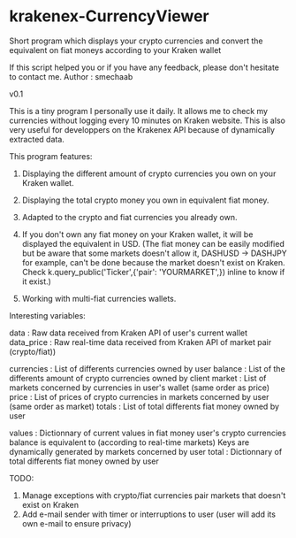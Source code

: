 # krakenex-CurrencyViewer
Short program which displays your crypto currencies and convert the equivalent on fiat moneys according to your Kraken wallet

If this script helped you or if you have any feedback, please don't hesitate to contact me.
Author : smechaab

v0.1

This is a tiny program I personally use it daily.
It allows me to check my currencies without logging every 10 minutes on Kraken website.
This is also very useful for developpers on the Krakenex API because of dynamically extracted data.

This program features:

1.    Displaying the different amount of crypto currencies you own on your Kraken wallet.

2.    Displaying the total crypto money you own in equivalent fiat money.

3.    Adapted to the crypto and fiat currencies you already own.

4.    If you don't own any fiat money on your Kraken wallet, it will be displayed the equivalent in USD.
	  (The fiat money can be easily modified but be aware that some markets doesn't allow it,
      DASHUSD -> DASHJPY for example, can't be done because the market doesn't exist on Kraken.
      Check k.query_public('Ticker',{'pair': 'YOURMARKET',}) inline to know if it exist.)
	  
5.    Working with multi-fiat currencies wallets.


Interesting variables:

data : Raw data received from Kraken API of user's current wallet
data_price : Raw real-time data received from Kraken API of market pair (crypto/fiat))

currencies : List of differents currencies owned by user
balance : List of the differents amount of crypto currencies owned by client
market :  List of markets concerned by currencies in user's wallet (same order as price)
price : List of prices of crypto currencies in markets concerned by user (same order as market)
totals : List of total differents fiat money owned by user

values : Dictionnary of current values in fiat money user's crypto currencies balance is equivalent to (according to real-time markets)
		Keys are dynamically generated by markets concerned by user
total : Dictionnary of total differents fiat money owned by user



	
TODO:
1. Manage exceptions with crypto/fiat currencies pair markets that doesn't exist on Kraken
2. Add e-mail sender with timer or interruptions to user (user will add its own e-mail to ensure privacy)
